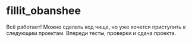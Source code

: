 # fillit_obanshee

Всё работает! Можно сделать код чище, но уже хочется приступить
к следующим проектам. Впереди тесты, проверки и сдача проекта.
